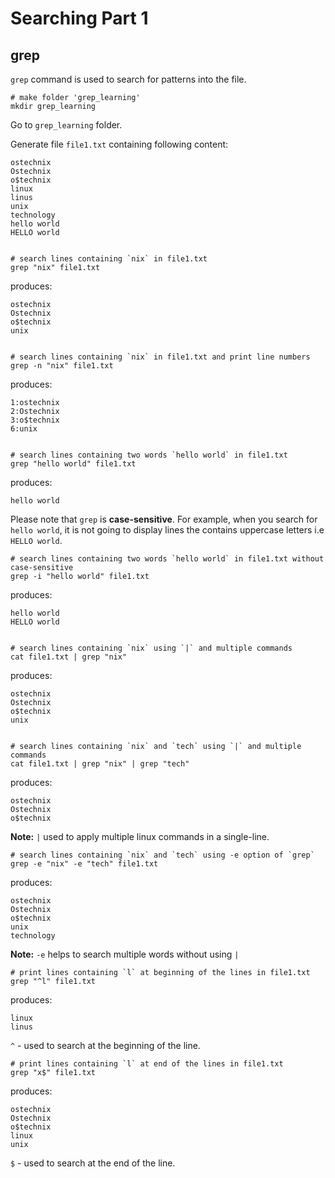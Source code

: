 Searching Part 1
================

[](#grep)grep
-------------

`grep` command is used to search for patterns into the file.

    # make folder 'grep_learning'
    mkdir grep_learning
    

Go to `grep_learning` folder.

Generate file `file1.txt` containing following content:

    ostechnix
    Ostechnix
    o$technix
    linux
    linus
    unix
    technology
    hello world
    HELLO world
    

    # search lines containing `nix` in file1.txt
    grep "nix" file1.txt
    

produces:

    ostechnix
    Ostechnix
    o$technix
    unix
    

    # search lines containing `nix` in file1.txt and print line numbers
    grep -n "nix" file1.txt
    

produces:

    1:ostechnix
    2:Ostechnix
    3:o$technix
    6:unix
    

    # search lines containing two words `hello world` in file1.txt
    grep "hello world" file1.txt
    

produces:

    hello world
    

Please note that `grep` is **case-sensitive**. For example, when you search for `hello world`, it is not going to display lines the contains uppercase letters i.e `HELLO world`.

    # search lines containing two words `hello world` in file1.txt without case-sensitive
    grep -i "hello world" file1.txt
    

produces:

    hello world
    HELLO world
    

    # search lines containing `nix` using `|` and multiple commands
    cat file1.txt | grep "nix"
    

produces:

    ostechnix
    Ostechnix
    o$technix
    unix
    

    # search lines containing `nix` and `tech` using `|` and multiple commands
    cat file1.txt | grep "nix" | grep "tech"
    

produces:

    ostechnix
    Ostechnix
    o$technix
    

**Note:** `|` used to apply multiple linux commands in a single-line.

    # search lines containing `nix` and `tech` using -e option of `grep`
    grep -e "nix" -e "tech" file1.txt
    

produces:

    ostechnix
    Ostechnix
    o$technix
    unix
    technology
    

**Note:** `-e` helps to search multiple words without using `|`

    # print lines containing `l` at beginning of the lines in file1.txt
    grep "^l" file1.txt
    

produces:

    linux
    linus
    

`^` - used to search at the beginning of the line.

    # print lines containing `l` at end of the lines in file1.txt
    grep "x$" file1.txt
    

produces:

    ostechnix
    Ostechnix
    o$technix
    linux
    unix
    

`$` - used to search at the end of the line.
